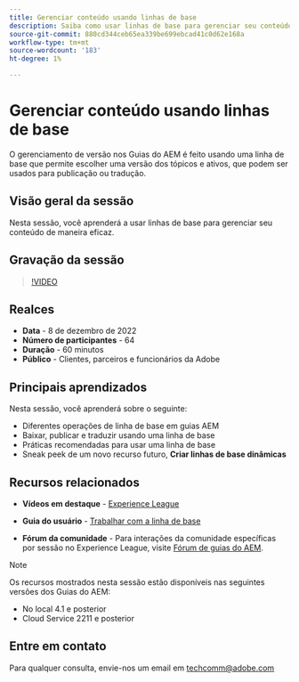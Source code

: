 ```yaml
---
title: Gerenciar conteúdo usando linhas de base
description: Saiba como usar linhas de base para gerenciar seu conteúdo de maneira eficaz.
source-git-commit: 880cd344ceb65ea339be699ebcad41c0d62e168a
workflow-type: tm+mt
source-wordcount: '183'
ht-degree: 1%

---
```


# Gerenciar conteúdo usando linhas de base

O gerenciamento de versão nos Guias do AEM é feito usando uma linha de base que permite escolher uma versão dos tópicos e ativos, que podem ser usados para publicação ou tradução.

## Visão geral da sessão

Nesta sessão, você aprenderá a usar linhas de base para gerenciar seu conteúdo de maneira eficaz.

## Gravação da sessão

>[!VIDEO](https://video.tv.adobe.com/v/3414172/version-management-release-management-baseline?quality=12&learn=on)

## Realces

- **Data** - 8 de dezembro de 2022
- **Número de participantes** - 64
- **Duração** - 60 minutos
- **Público** - Clientes, parceiros e funcionários da Adobe

## Principais aprendizados

Nesta sessão, você aprenderá sobre o seguinte:
- Diferentes operações de linha de base em guias AEM
- Baixar, publicar e traduzir usando uma linha de base
- Práticas recomendadas para usar uma linha de base
- Sneak peek de um novo recurso futuro, **Criar linhas de base dinâmicas**

## Recursos relacionados

- **Vídeos em destaque** -  [Experience League](https://experienceleague.adobe.com/docs/experience-manager-guides-learn/videos/advanced-user-guide/overview.html?lang=en)

- **Guia do usuário** - [Trabalhar com a linha de base](https://help.adobe.com/en_US/xml-documentation-for-adobe-experience-manager/index.html#t=DXML-master-map%2Fgenerate-output-use-baseline-for-publishing.html)

- **Fórum da comunidade** - Para interações da comunidade específicas por sessão no Experience League, visite [Fórum de guias do AEM](https://experienceleaguecommunities.adobe.com/t5/experience-manager-guides/bd-p/xml-documentation-discussions).

>[!NOTE]
>
>Os recursos mostrados nesta sessão estão disponíveis nas seguintes versões dos Guias do AEM:
> - No local 4.1 e posterior
> - Cloud Service 2211 e posterior

## Entre em contato

Para qualquer consulta, envie-nos um email em <techcomm@adobe.com>
